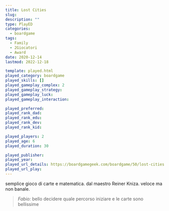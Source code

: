 ```yaml
---
title: Lost Cities
slug: 
description: ""
type: PlayED
categories:
  - boardgame
tags:
  - Family
  - 2Giocatori
  - Award
date: 2020-12-14
lastmod: 2022-12-18

template: played.html
played_category: boardgame
played_skills: []
played_gameplay_complex: 2
played_gameplay_strategy:
played_gameplay_luck:
played_gameplay_interaction:

played_preferred:
played_rank_dad: 
played_rank_edu: 
played_rank_dev: 
played_rank_kid: 

played_players: 2
played_age: 6
played_duration: 30

played_publisher: 
played_year: 
played_url_details: https://boardgamegeek.com/boardgame/50/lost-cities
played_url_play: 
---
```


semplice gioco di carte e matematica. dal maestro Reiner Kniza.
veloce ma non banale.

> *Fabio:*
> bello decidere quale percorso iniziare e le carte sono bellissime


